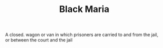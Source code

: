 ---
title: Black Maria
letter: B
permalink: "/definitions/black-maria.html"
body: A closed. wagon or van in which prisoners are carried to and from the jail,
  or between the court and the jail
published_at: '2018-07-07'
source: Black's Law Dictionary
layout: post
---